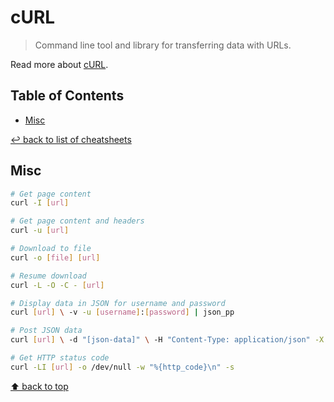 # cURL
> Command line tool and library for transferring data with URLs.

Read more about [cURL](https://curl.haxx.se/).

## Table of Contents

* [Misc](#misc)

[↩ back to list of cheatsheets](README.md#list-of-cheatsheets)

## Misc

```bash
# Get page content
curl -I [url]

# Get page content and headers
curl -u [url]

# Download to file
curl -o [file] [url]

# Resume download
curl -L -O -C - [url]

# Display data in JSON for username and password
curl [url] \ -v -u [username]:[password] | json_pp

# Post JSON data
curl [url] \ -d "[json-data]" \ -H "Content-Type: application/json" -X POST \ -v -u {[username]}:{[password]}

# Get HTTP status code
curl -LI [url] -o /dev/null -w "%{http_code}\n" -s
```

[⬆ back to top](#table-of-contents)
